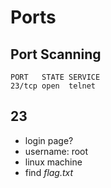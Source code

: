 # Ports

## Port Scanning
```
PORT   STATE SERVICE
23/tcp open  telnet
```
## 23
- login page?
- username: root
- linux machine
- find _flag.txt_